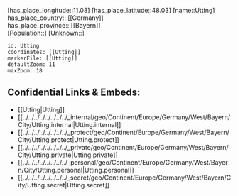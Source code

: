 ﻿---
location: [48.03,11.08] 
mapzoom: [7,12] 
mapmarker: city 
type: City
tags:
- geo/City


SpocWebEntityId: 35150
isDeleted: false
confidential: public

---
[has_place_longitude::11.08] 
[has_place_latitude::48.03] 
[name::Utting] 
has_place_country:: [[Germany]]  
has_place_province:: [[Bayern]]  
[Population::] 
[Unknown::] 


```leaflet
id: Utting
coordinates: [[Utting]] 
markerFile: [[Utting]] 
defaultZoom: 11 
maxZoom: 18
```


## Confidential Links & Embeds: 
- [[Utting|Utting]]  
- [[../../../../../../../../_internal/geo/Continent/Europe/Germany/West/Bayern/City/Utting.internal|Utting.internal]] 
- [[../../../../../../../../_protect/geo/Continent/Europe/Germany/West/Bayern/City/Utting.protect|Utting.protect]] 
- [[../../../../../../../../_private/geo/Continent/Europe/Germany/West/Bayern/City/Utting.private|Utting.private]] 
- [[../../../../../../../../_personal/geo/Continent/Europe/Germany/West/Bayern/City/Utting.personal|Utting.personal]] 
- [[../../../../../../../../_secret/geo/Continent/Europe/Germany/West/Bayern/City/Utting.secret|Utting.secret]] 
